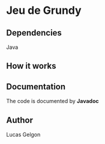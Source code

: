 # Jeu de Grundy

## Dependencies ##
Java 

## How it works ##


## Documentation ##
The code is documented by **Javadoc**

## Author ##
Lucas Gelgon <br>


